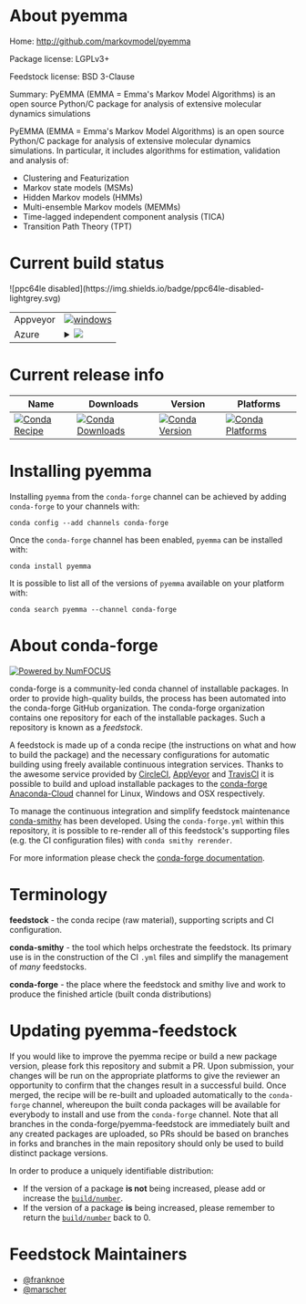 About pyemma
============

Home: http://github.com/markovmodel/pyemma

Package license: LGPLv3+

Feedstock license: BSD 3-Clause

Summary: PyEMMA (EMMA = Emma's Markov Model Algorithms) is an open source Python/C package for analysis of extensive molecular dynamics simulations

PyEMMA (EMMA = Emma's Markov Model Algorithms) is an open source Python/C package
for analysis of extensive molecular dynamics simulations.
In particular, it includes algorithms for estimation, validation and analysis of:
  * Clustering and Featurization
  * Markov state models (MSMs)
  * Hidden Markov models (HMMs)
  * Multi-ensemble Markov models (MEMMs)
  * Time-lagged independent component analysis (TICA)
  * Transition Path Theory (TPT)


Current build status
====================


<table><tr>
    <td>Appveyor</td>
    <td>
      <a href="https://ci.appveyor.com/project/conda-forge/pyemma-feedstock/branch/master">
        <img alt="windows" src="https://img.shields.io/appveyor/ci/conda-forge/pyemma-feedstock/master.svg?label=Windows">
      </a>
    </td>
  </tr>
    
  <tr>
    <td>Azure</td>
    <td>
      <details>
        <summary>
          <a href="https://dev.azure.com/conda-forge/feedstock-builds/_build/latest?definitionId=863&branchName=master">
            <img src="https://dev.azure.com/conda-forge/feedstock-builds/_apis/build/status/pyemma-feedstock?branchName=master">
          </a>
        </summary>
        <table>
          <thead><tr><th>Variant</th><th>Status</th></tr></thead>
          <tbody><tr>
              <td>linux_python3.6</td>
              <td>
                <a href="https://dev.azure.com/conda-forge/feedstock-builds/_build/latest?definitionId=863&branchName=master">
                  <img src="https://dev.azure.com/conda-forge/feedstock-builds/_apis/build/status/pyemma-feedstock?branchName=master&jobName=linux&configuration=linux_python3.6" alt="variant">
                </a>
              </td>
            </tr><tr>
              <td>linux_python3.7</td>
              <td>
                <a href="https://dev.azure.com/conda-forge/feedstock-builds/_build/latest?definitionId=863&branchName=master">
                  <img src="https://dev.azure.com/conda-forge/feedstock-builds/_apis/build/status/pyemma-feedstock?branchName=master&jobName=linux&configuration=linux_python3.7" alt="variant">
                </a>
              </td>
            </tr><tr>
              <td>osx_python3.6</td>
              <td>
                <a href="https://dev.azure.com/conda-forge/feedstock-builds/_build/latest?definitionId=863&branchName=master">
                  <img src="https://dev.azure.com/conda-forge/feedstock-builds/_apis/build/status/pyemma-feedstock?branchName=master&jobName=osx&configuration=osx_python3.6" alt="variant">
                </a>
              </td>
            </tr><tr>
              <td>osx_python3.7</td>
              <td>
                <a href="https://dev.azure.com/conda-forge/feedstock-builds/_build/latest?definitionId=863&branchName=master">
                  <img src="https://dev.azure.com/conda-forge/feedstock-builds/_apis/build/status/pyemma-feedstock?branchName=master&jobName=osx&configuration=osx_python3.7" alt="variant">
                </a>
              </td>
            </tr><tr>
              <td>win_c_compilervs2015cxx_compilervs2015python3.6</td>
              <td>
                <a href="https://dev.azure.com/conda-forge/feedstock-builds/_build/latest?definitionId=863&branchName=master">
                  <img src="https://dev.azure.com/conda-forge/feedstock-builds/_apis/build/status/pyemma-feedstock?branchName=master&jobName=win&configuration=win_c_compilervs2015cxx_compilervs2015python3.6" alt="variant">
                </a>
              </td>
            </tr><tr>
              <td>win_c_compilervs2015cxx_compilervs2015python3.7</td>
              <td>
                <a href="https://dev.azure.com/conda-forge/feedstock-builds/_build/latest?definitionId=863&branchName=master">
                  <img src="https://dev.azure.com/conda-forge/feedstock-builds/_apis/build/status/pyemma-feedstock?branchName=master&jobName=win&configuration=win_c_compilervs2015cxx_compilervs2015python3.7" alt="variant">
                </a>
              </td>
            </tr>
          </tbody>
        </table>
      </details>
    </td>
  </tr>
![ppc64le disabled](https://img.shields.io/badge/ppc64le-disabled-lightgrey.svg)
</table>

Current release info
====================

| Name | Downloads | Version | Platforms |
| --- | --- | --- | --- |
| [![Conda Recipe](https://img.shields.io/badge/recipe-pyemma-green.svg)](https://anaconda.org/conda-forge/pyemma) | [![Conda Downloads](https://img.shields.io/conda/dn/conda-forge/pyemma.svg)](https://anaconda.org/conda-forge/pyemma) | [![Conda Version](https://img.shields.io/conda/vn/conda-forge/pyemma.svg)](https://anaconda.org/conda-forge/pyemma) | [![Conda Platforms](https://img.shields.io/conda/pn/conda-forge/pyemma.svg)](https://anaconda.org/conda-forge/pyemma) |

Installing pyemma
=================

Installing `pyemma` from the `conda-forge` channel can be achieved by adding `conda-forge` to your channels with:

```
conda config --add channels conda-forge
```

Once the `conda-forge` channel has been enabled, `pyemma` can be installed with:

```
conda install pyemma
```

It is possible to list all of the versions of `pyemma` available on your platform with:

```
conda search pyemma --channel conda-forge
```


About conda-forge
=================

[![Powered by NumFOCUS](https://img.shields.io/badge/powered%20by-NumFOCUS-orange.svg?style=flat&colorA=E1523D&colorB=007D8A)](http://numfocus.org)

conda-forge is a community-led conda channel of installable packages.
In order to provide high-quality builds, the process has been automated into the
conda-forge GitHub organization. The conda-forge organization contains one repository
for each of the installable packages. Such a repository is known as a *feedstock*.

A feedstock is made up of a conda recipe (the instructions on what and how to build
the package) and the necessary configurations for automatic building using freely
available continuous integration services. Thanks to the awesome service provided by
[CircleCI](https://circleci.com/), [AppVeyor](https://www.appveyor.com/)
and [TravisCI](https://travis-ci.org/) it is possible to build and upload installable
packages to the [conda-forge](https://anaconda.org/conda-forge)
[Anaconda-Cloud](https://anaconda.org/) channel for Linux, Windows and OSX respectively.

To manage the continuous integration and simplify feedstock maintenance
[conda-smithy](https://github.com/conda-forge/conda-smithy) has been developed.
Using the ``conda-forge.yml`` within this repository, it is possible to re-render all of
this feedstock's supporting files (e.g. the CI configuration files) with ``conda smithy rerender``.

For more information please check the [conda-forge documentation](https://conda-forge.org/docs/).

Terminology
===========

**feedstock** - the conda recipe (raw material), supporting scripts and CI configuration.

**conda-smithy** - the tool which helps orchestrate the feedstock.
                   Its primary use is in the construction of the CI ``.yml`` files
                   and simplify the management of *many* feedstocks.

**conda-forge** - the place where the feedstock and smithy live and work to
                  produce the finished article (built conda distributions)


Updating pyemma-feedstock
=========================

If you would like to improve the pyemma recipe or build a new
package version, please fork this repository and submit a PR. Upon submission,
your changes will be run on the appropriate platforms to give the reviewer an
opportunity to confirm that the changes result in a successful build. Once
merged, the recipe will be re-built and uploaded automatically to the
`conda-forge` channel, whereupon the built conda packages will be available for
everybody to install and use from the `conda-forge` channel.
Note that all branches in the conda-forge/pyemma-feedstock are
immediately built and any created packages are uploaded, so PRs should be based
on branches in forks and branches in the main repository should only be used to
build distinct package versions.

In order to produce a uniquely identifiable distribution:
 * If the version of a package **is not** being increased, please add or increase
   the [``build/number``](https://conda.io/docs/user-guide/tasks/build-packages/define-metadata.html#build-number-and-string).
 * If the version of a package **is** being increased, please remember to return
   the [``build/number``](https://conda.io/docs/user-guide/tasks/build-packages/define-metadata.html#build-number-and-string)
   back to 0.

Feedstock Maintainers
=====================

* [@franknoe](https://github.com/franknoe/)
* [@marscher](https://github.com/marscher/)

